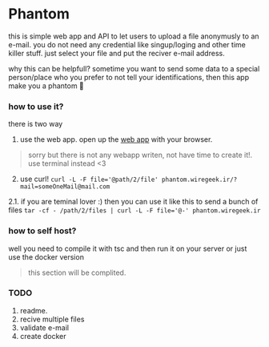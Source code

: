 # Phantom

this is simple web app and API to let users to upload a file anonymusly to an e-mail.
you do not need any credential like singup/loging and other time killer stuff.
just select your file and put the reciver e-mail address.

why this can be helpfull?
sometime you want to send some data to a special person/place who you prefer to not tell your
identifications, then this app make you a phantom 👻


### how to use it?

there is two way

1. use the web app. open up the [web app](phantom.wiregeek.ir) with your browser.
> sorry but there is not any webapp writen, not have time to create it!. use terminal instead <3

2. use curl! `curl -L -F file='@path/2/file' phantom.wiregeek.ir/?mail=someOneMail@mail.com`

2.1. if you are teminal lover :) then you can use it like this to send a bunch of files `tar -cf - /path/2/files | curl -L -F file='@-' phantom.wiregeek.ir`

### how to self host?

well you need to compile it with tsc and then run it on your server or just use the docker version

> this section will be complited.


### TODO

1. readme.
2. recive multiple files
3. validate e-mail
4. create docker

